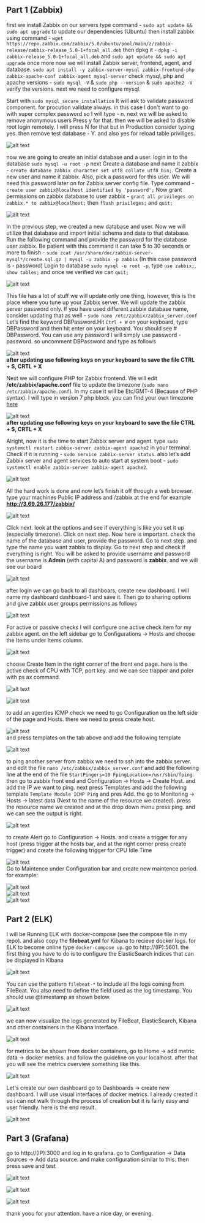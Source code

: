 ## Part 1 (Zabbix)  
first we install Zabbix on our servers type command - `sudo apt update && sudo apt upgrade` to update our dependencies (Ubuntu) then install zabbix using command -  `wget https://repo.zabbix.com/zabbix/5.0/ubuntu/pool/main/z/zabbix-release/zabbix-release_5.0-1+focal_all.deb` then dpkg it - `dpkg -i zabbix-release_5.0-1+focal_all.deb` and `sudo apt update && sudo apt upgrade` once more now we will install Zabbix server, frontend, agent, and database. `sudo apt install -y zabbix-server-mysql zabbix-frontend-php zabbix-apache-conf zabbix-agent mysql-server` check mysql, php and apache versions - `sudo mysql -V` & `sudo php --version` & `sudo apache2 -V` verify the versions. next we need to configure mysql.  

Start with `sudo mysql_secure_installation` It will ask to validate password component. for procution validate always. in this case I don't want to go with super complex password so I will type - n. next we will be asked to remove anonymous users Press y for that. then we will be asked to disable root login remotely. I will press N for that but in Production consider typing yes. then remove test database - Y. and also yes for reload table priviliges.  

![alt text](https://s3.eu-central-1.amazonaws.com/task7.boi.done.yea/Part1.PNG)  

now we are going to create an initial database and a user. login in to the database `sudo mysql -u root -p` next Create a database and name it zabbix - `create database zabbix character set utf8 collate utf8_bin;`. Create a new user and name it zabbix. Also, pick a password for this user. We will need this password later on for Zabbix server config file. Type command - `create user zabbix@localhost identified by 'password';` Now grant permissions on zabbix database to user zabbix - `grant all privileges on zabbix.* to zabbix@localhost;` then `flush privileges;` and `quit;`  

![alt text](https://s3.eu-central-1.amazonaws.com/task7.boi.done.yea/Part2.PNG)  

In the previous step, we created a new database and user. Now we will utilize that database and import initial schema and data to that database. Run the following command and provide the password for the database user zabbix. Be patient with this command it can take 5 to 30 seconds or more to finish - `sudo zcat /usr/share/doc/zabbix-server-mysql*/create.sql.gz | mysql -u zabbix -p zabbix` (In this case password is - password) Login to database `sudo mysql -u root -p`, type `use zabbix;`, `show tables;` and once we verified we can `quit;`  

![alt text](https://s3.eu-central-1.amazonaws.com/task7.boi.done.yea/Part3.PNG)  

This file has a lot of stuff we will update only one thing, however, this is the place where you tune up your Zabbix server. We will update the zabbix server password only. If you have used different zabbix database name, consider updating that as well -  `sudo nano /etc/zabbix/zabbix_server.conf` Let’s find the keyword DBPassword.Hit `Ctrl + W` on your keyboard, type DBPassword and then hit enter on your keyboard. You should see # DBPassword. You can use any password I will simply use password - password. so uncomment DBPassword and type as follows  

![alt text](https://s3.eu-central-1.amazonaws.com/task7.boi.done.yea/Part4.PNG)  
__after updating use following keys on your keyboard to save the file CTRL + S, CRTL + X__  

Next we will configure PHP for Zabbix frontend. We will edit __/etc/zabbix/apache.conf__ file to update the timezone (`sudo nano  /etc/zabbix/apache.conf`). In my case it will be Etc/GMT-4 (Because of PHP syntax). I will type in version 7 php block. you can find your own timezone [here](https://www.php.net/manual/en/timezones.php)   

![alt text](https://s3.eu-central-1.amazonaws.com/task7.boi.done.yea/Part5.PNG)  
__after updating use following keys on your keyboard to save the file CTRL + S, CRTL + X__  

Alright, now it is the time to start Zabbix server and agent. type `sudo systemctl restart zabbix-server zabbix-agent apache2` in your terminal. Check if it is running - `sudo service zabbix-server status`. also let’s add Zabbix server and agent services to auto start at system boot - `sudo systemctl enable zabbix-server zabbix-agent apache2`.  

![alt text](https://s3.eu-central-1.amazonaws.com/task7.boi.done.yea/Part6.PNG)  

All the hard work is done and now let’s finish it off through a web browser. type your machines Public IP address and /zabbix at the end for example __http://3.69.26.177/zabbix/__  

![alt text](https://s3.eu-central-1.amazonaws.com/task7.boi.done.yea/Part7.PNG)  

Click next. look at the options and see if everything is like you set it up (especially timezone). Click on next step. Now here is important. check the name of the database and user, provide the password. Go to next step. and type the name you want zabbix to display. Go to next step and check if everything is right. You will be asked to provide username and password the username is __Admin__ (with capital A) and password is __zabbix__. and we will see our board  

![alt text](https://s3.eu-central-1.amazonaws.com/task7.boi.done.yea/Part9.PNG)

after login we can go back to all dashboars, create new dashboard. I will name my dashboard dashboard-1 and save it. Then go to sharing options and give zabbix user groups permissions as follows  

![alt text](https://s3.eu-central-1.amazonaws.com/task7.boi.done.yea/Part10.PNG)  

For active or passive checks I will configure one active check item for my zabbix agent. on the left sidebar go to Configurations -> Hosts and choose the Items under Items column.  

![alt text](https://s3.eu-central-1.amazonaws.com/task7.boi.done.yea/Part11.PNG)  

choose Create Item in the right corner of the front end page. here is the active check of CPU with TCP, port key. and we can see trapper and poler with ps ax command.

![alt text](https://s3.eu-central-1.amazonaws.com/task7.boi.done.yea/Part12.PNG)  

![alt text](https://s3.eu-central-1.amazonaws.com/task7.boi.done.yea/Part13.PNG)  

to add an agentles ICMP check we need to go Configuration on the left side of the page and Hosts. there we need to press create host.  

![alt text](https://s3.eu-central-1.amazonaws.com/task7.boi.done.yea/Part14.PNG)  
and press templates on the tab above and add the following template  

![alt text](https://s3.eu-central-1.amazonaws.com/task7.boi.done.yea/Part15.PNG)  

to ping another server from zabbix we need to ssh into the zabbix server. and edit the file `nano /etc/zabbix/zabbix_server.conf` and add the following line at the end of the file `StartPingers=10 FpingLocation=/usr/sbin/fping`. then go to zabbix front end and Configuration -> Hosts -> Create Host. and add the IP we want to ping. next press Templates and add the following template `Template Module ICMP Ping` and pres Add. the go to Monitoring -> Hosts -> latest data (Next to the name of the resource we created). press the resource name we created and at the drop down menu press ping. and we can see the output is right.

![alt text](https://s3.eu-central-1.amazonaws.com/task7.boi.done.yea/Part16.PNG)  

to create Alert go to Configuration -> Hosts. and create a trigger for any host (press trigger at the hosts bar, and at the right corner press create trigger) and create the following trigger for CPU Idle Time  

![alt text](https://s3.eu-central-1.amazonaws.com/task7.boi.done.yea/Part17.PNG)  
Go to Maintence under Configuration bar and create new maintence period. for example:  

![alt text](https://s3.eu-central-1.amazonaws.com/task7.boi.done.yea/Part18.PNG)  
![alt text](https://s3.eu-central-1.amazonaws.com/task7.boi.done.yea/Part19.PNG)  
![alt text](https://s3.eu-central-1.amazonaws.com/task7.boi.done.yea/Part20.PNG)  

## Part 2 (ELK)

I will be Running ELK with docker-compose (see the compose file in my repo). and also copy the __filebeat.yml__ for Kibana to recieve docker logs. for ELK to become online type `docker-compose up`. go to http://(IP):5601. the first thing you have to do is to configure the ElasticSearch indices that can be displayed in Kibana  

![alt text](https://s3.eu-central-1.amazonaws.com/task7.boi.done.yea/Part21.PNG)  

You can use the pattern `filebeat-*` to include all the logs coming from FileBeat. You also need to define the field used as the log timestamp. You should use @timestamp as shown below.  

![alt text](https://s3.eu-central-1.amazonaws.com/task7.boi.done.yea/Part22.PNG)  

we can now visualize the logs generated by FileBeat, ElasticSearch, Kibana and other containers in the Kibana interface.  

![alt text](https://s3.eu-central-1.amazonaws.com/task7.boi.done.yea/Part23.PNG)  

for metrics to be shown from docker containers, go to Home -> add metric data -> docker metrics. and follow the guideline on your localhost. after that you will see the metrics overview something like this.  

![alt text](https://s3.eu-central-1.amazonaws.com/task7.boi.done.yea/Part24.PNG)  

Let's create our own dashboard go to Dashboards -> create new dashboard. I will use visual interfaces of docker metrics. I already created it so i can not walk through the process of creation but it is fairly easy and user friendly. here is the end result.  

![alt text](https://s3.eu-central-1.amazonaws.com/task7.boi.done.yea/Part25.PNG)  

## Part 3 (Grafana)

go to http://(IP):3000 and log in to grafana. go to Configuration -> Data Sources -> Add data source. and make configuration similar to this. then press save and test  

![alt text](https://s3.eu-central-1.amazonaws.com/task7.boi.done.yea/Part26.PNG)  

![alt text](https://s3.eu-central-1.amazonaws.com/task7.boi.done.yea/Part27.PNG)   

![alt text](https://s3.eu-central-1.amazonaws.com/task7.boi.done.yea/Part28.PNG)  

thank yoou for your attention. have a nice day, or evening.
